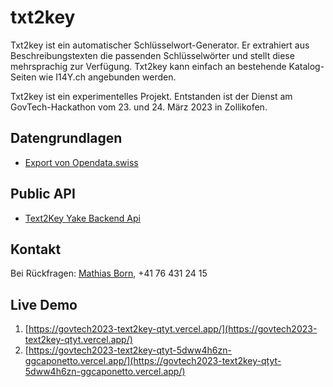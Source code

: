 # txt2key

Txt2key ist ein automatischer Schlüsselwort-Generator. Er extrahiert aus Beschreibungstexten die passenden Schlüsselwörter und stellt diese mehrsprachig zur Verfügung. Txt2key kann einfach an bestehende Katalog-Seiten wie I14Y.ch angebunden werden. 

Txt2key ist ein experimentelles Projekt. Entstanden ist der Dienst am GovTech-Hackathon vom 23. und 24. März 2023 in Zollikofen. 

## Datengrundlagen

- [Export von Opendata.swiss](https://wortaholic.ch/div/opendataswiss_keywords_descriptions_20230307_15-33-57.zip)

## Public API

- [Text2Key Yake Backend Api](https://api20230324101937.azurewebsites.net/swagger)

## Kontakt

Bei Rückfragen: [Mathias Born](mailto:this@borniert.com), +41 76 431 24 15

## Live Demo

1. [https://govtech2023-text2key-qtyt.vercel.app/](https://govtech2023-text2key-qtyt.vercel.app/)
1. [https://govtech2023-text2key-qtyt-5dww4h6zn-ggcaponetto.vercel.app/](https://govtech2023-text2key-qtyt-5dww4h6zn-ggcaponetto.vercel.app/)
